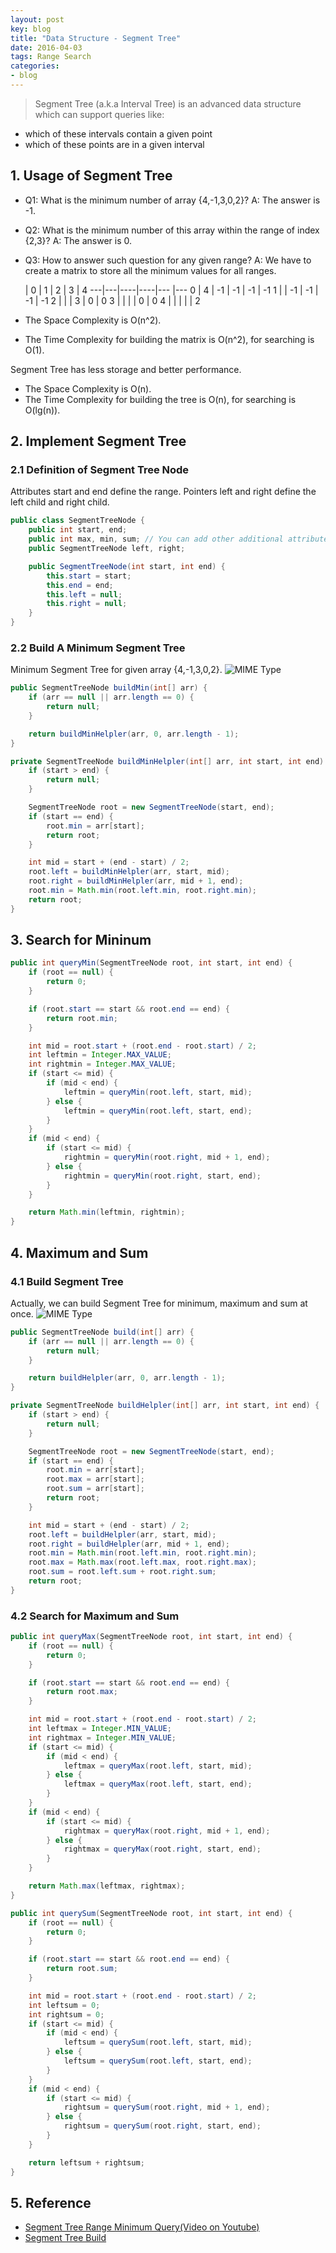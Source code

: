 ```yaml
---
layout: post
key: blog
title: "Data Structure - Segment Tree"
date: 2016-04-03
tags: Range Search
categories:
- blog
---
```


> Segment Tree (a.k.a Interval Tree) is an advanced data structure which can support queries like:
* which of these intervals contain a given point
* which of these points are in a given interval

## 1. Usage of Segment Tree
* Q1: What is the minimum number of array {4,-1,3,0,2}? A: The answer is -1.  
* Q2: What is the minimum number of this array within the range of index {2,3}? A: The answer is 0.  
* Q3: How to answer such question for any given range? A: We have to create a matrix to store all the minimum values for all ranges.


   | 0 | 1  |  2 |  3 |  4
---|---|----|----|--- |---
 0 | 4 | -1 | -1 | -1 | -1
 1 |   | -1 | -1 | -1 | -1
 2 |   |    |  3 |  0 |  0
 3 |   |    |    |  0 |  0
 4 |   |    |    |    |  2

* The Space Complexity is O(n^2).
* The Time Complexity for building the matrix is O(n^2), for searching is O(1).

Segment Tree has less storage and better performance.
* The Space Complexity is O(n).
* The Time Complexity for building the tree is O(n), for searching is O(lg(n)).

## 2. Implement Segment Tree
### 2.1 Definition of Segment Tree Node
Attributes start and end define the range. Pointers left and right define the left child and right child.
```java
public class SegmentTreeNode {
    public int start, end;
    public int max, min, sum; // You can add other additional attributes
    public SegmentTreeNode left, right;

    public SegmentTreeNode(int start, int end) {
        this.start = start;
        this.end = end;
        this.left = null;
        this.right = null;
    }
}
```

### 2.2 Build A Minimum Segment Tree
Minimum Segment Tree for given array {4,-1,3,0,2}.
![MIME Type](/public/pics/2016-04-03/min.png)  

```java
public SegmentTreeNode buildMin(int[] arr) {
    if (arr == null || arr.length == 0) {
        return null;
    }

    return buildMinHelpler(arr, 0, arr.length - 1);
}

private SegmentTreeNode buildMinHelpler(int[] arr, int start, int end) {
    if (start > end) {
        return null;
    }

    SegmentTreeNode root = new SegmentTreeNode(start, end);
    if (start == end) {
        root.min = arr[start];
        return root;
    }

    int mid = start + (end - start) / 2;
    root.left = buildMinHelpler(arr, start, mid);
    root.right = buildMinHelpler(arr, mid + 1, end);
    root.min = Math.min(root.left.min, root.right.min);
    return root;
}
```

## 3. Search for Mininum
```java
public int queryMin(SegmentTreeNode root, int start, int end) {
    if (root == null) {
        return 0;
    }

    if (root.start == start && root.end == end) {
        return root.min;
    }

    int mid = root.start + (root.end - root.start) / 2;
    int leftmin = Integer.MAX_VALUE;
    int rightmin = Integer.MAX_VALUE;
    if (start <= mid) {
        if (mid < end) {
            leftmin = queryMin(root.left, start, mid);
        } else {
            leftmin = queryMin(root.left, start, end);
        }
    }
    if (mid < end) {
        if (start <= mid) {
            rightmin = queryMin(root.right, mid + 1, end);
        } else {
            rightmin = queryMin(root.right, start, end);
        }
    }

    return Math.min(leftmin, rightmin);
}
```

## 4. Maximum and Sum
### 4.1 Build Segment Tree
Actually, we can build Segment Tree for minimum, maximum and sum at once.
![MIME Type](/public/pics/2016-04-03/minmaxsum.png)  
```java
public SegmentTreeNode build(int[] arr) {
    if (arr == null || arr.length == 0) {
        return null;
    }

    return buildHelpler(arr, 0, arr.length - 1);
}

private SegmentTreeNode buildHelpler(int[] arr, int start, int end) {
    if (start > end) {
        return null;
    }

    SegmentTreeNode root = new SegmentTreeNode(start, end);
    if (start == end) {
        root.min = arr[start];
        root.max = arr[start];
        root.sum = arr[start];
        return root;
    }

    int mid = start + (end - start) / 2;
    root.left = buildHelpler(arr, start, mid);
    root.right = buildHelpler(arr, mid + 1, end);
    root.min = Math.min(root.left.min, root.right.min);
    root.max = Math.max(root.left.max, root.right.max);
    root.sum = root.left.sum + root.right.sum;
    return root;
}
```
### 4.2 Search for Maximum and Sum
```java
public int queryMax(SegmentTreeNode root, int start, int end) {
    if (root == null) {
        return 0;
    }

    if (root.start == start && root.end == end) {
        return root.max;
    }

    int mid = root.start + (root.end - root.start) / 2;
    int leftmax = Integer.MIN_VALUE;
    int rightmax = Integer.MIN_VALUE;
    if (start <= mid) {
        if (mid < end) {
            leftmax = queryMax(root.left, start, mid);
        } else {
            leftmax = queryMax(root.left, start, end);
        }
    }
    if (mid < end) {
        if (start <= mid) {
            rightmax = queryMax(root.right, mid + 1, end);
        } else {
            rightmax = queryMax(root.right, start, end);
        }
    }

    return Math.max(leftmax, rightmax);
}

public int querySum(SegmentTreeNode root, int start, int end) {
    if (root == null) {
        return 0;
    }

    if (root.start == start && root.end == end) {
        return root.sum;
    }

    int mid = root.start + (root.end - root.start) / 2;
    int leftsum = 0;
    int rightsum = 0;
    if (start <= mid) {
        if (mid < end) {
            leftsum = querySum(root.left, start, mid);
        } else {
            leftsum = querySum(root.left, start, end);
        }
    }
    if (mid < end) {
        if (start <= mid) {
            rightsum = querySum(root.right, mid + 1, end);
        } else {
            rightsum = querySum(root.right, start, end);
        }
    }

    return leftsum + rightsum;
}
```

## 5. Reference
* [Segment Tree Range Minimum Query(Video on Youtube)](https://www.youtube.com/watch?v=ZBHKZF5w4YU)
* [Segment Tree Build](http://www.lintcode.com/en/problem/segment-tree-build/)
